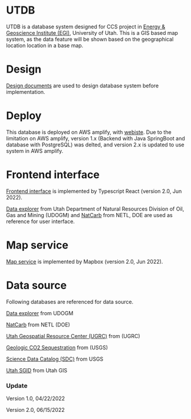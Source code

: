 # UTDB
UTDB is a database system designed for CCS project in [Energy & Geoscience Institute (EGI)](https://www.egi.utah.edu/), University of Utah. This is a GIS based map system, as the data feature will be shown based on the geographical location location in a base map.

# Design
[Design documents](https://github.com/slclei/UTDB/tree/main/UtDataBase/documents/design) are used to design database system before implementation.

# Deploy
This database is deployed on AWS amplify, with [webiste](https://main.dsharh4vgt2vy.amplifyapp.com/). Due to the limitation on AWS amplify, version 1.x (Backend with Java SpringBoot and database with PostgreSQL) was delted, and version 2.x is updated to use system in AWS amplify.

# Frontend interface
[Frontend interface](https://github.com/slclei/UTDB/tree/main/UtDataBase/UtahWellsDB/utah_wells_db) is implemented by Typescript React (version 2.0, Jun 2022).

[Data explorer](https://dataexplorer.ogm.utah.gov/) from Utah Department of Natural Resources Division of Oil, Gas and Mining (UDOGM) and [NatCarb](https://edx.netl.doe.gov/geocube/#natcarbviewer) from NETL, DOE are used as reference for user interface.

# Map service
[Map service](https://www.mapbox.com/) is implemented by Mapbox (version 2.0, Jun 2022).

# Data source
Following databases are referenced for data source.

[Data explorer](https://dataexplorer.ogm.utah.gov/) from UDOGM

[NatCarb](https://edx.netl.doe.gov/geocube/#natcarbviewer) from NETL (DOE)

[Utah Geospatial Resource Center (UGRC)](https://gis.utah.gov/data/) from (UGRC)

[Geologic CO2 Sequestration](https://co2public.er.usgs.gov/viewer/) from (USGS)

[Science Data Catalog (SDC)](https://data.usgs.gov/datacatalog/) from USGS

[Utah SGID](https://opendata.gis.utah.gov/search?collection=Dataset) from Utah GIS


### Update
Version 1.0, 04/22/2022

Version 2.0, 06/15/2022

